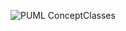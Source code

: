 ![PUML ConceptClasses](http://www.plantuml.com/plantuml/proxy?cache=no&src=https://raw.githubusercontent.com/oleksandrblazhko/ai202-lukashak/ai202-lukashak-with_laboratory_work_7/2-SoftwareDesign/2.7-PlantUML/UML-ConceptClasses.puml)